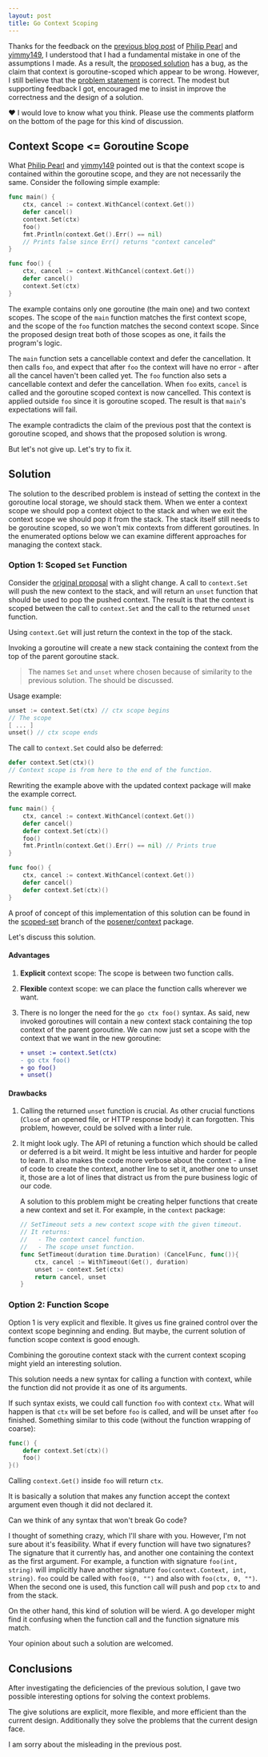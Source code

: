 ```yaml
---
layout: post
title: Go Context Scoping
---
```


Thanks for the feedback on the [previous blog post](/goroutine-scoped-context) of
[Philip Pearl](http://disq.us/p/1wh0mba) and [yimmy149](http://disq.us/p/1wh8r8j),
I understood that I had a fundamental mistake in one of the assumptions I made.
As a result, the [proposed solution](/goroutine-scoped-context/#proposal) has a bug,
as the claim that context is goroutine-scoped which appear to be wrong.
However, I still believe that the
[problem statement](/goroutine-scoped-context/#problem-statement) is correct.
The modest but supporting feedback I got,
encouraged me to insist in improve the correctness and the design of a solution.

:heart: I would love to know what you think.
Please use the comments platform on the bottom of the page for this kind of discussion.

## Context Scope <= Goroutine Scope

What [Philip Pearl](http://disq.us/p/1wh0mba) and [yimmy149](http://disq.us/p/1wh8r8j)
pointed out is that the context scope is contained within the goroutine scope,
and they are not necessarily the same.
Consider the following simple example:

```go
func main() {
	ctx, cancel := context.WithCancel(context.Get())
	defer cancel()
	context.Set(ctx)
	foo()
	fmt.Println(context.Get().Err() == nil)
	// Prints false since Err() returns "context canceled"
}

func foo() {
	ctx, cancel := context.WithCancel(context.Get())
	defer cancel()
	context.Set(ctx)
}
```

The example contains only one goroutine (the main one) and two context scopes.
The scope of the `main` function matches the first context scope, and the scope
of the `foo` function matches the second context scope.
Since the proposed design treat both of those scopes as one,
it fails the program's logic.

The `main` function sets a cancellable context and defer the cancellation.
It then calls `foo`, and expect that after `foo` the context will have no error -
after all the cancel haven't been called yet.
The `foo` function also sets a cancellable context and defer the cancellation.
When `foo` exits, `cancel` is called and the goroutine scoped context is now cancelled.
This context is applied outside `foo` since it is goroutine scoped.
The result is that `main`'s expectations will fail.

The example contradicts the claim of the previous post that the context is goroutine scoped,
and shows that the proposed solution is wrong.

But let's not give up. Let's try to fix it.

## Solution

The solution to the described problem is instead of setting the context in the goroutine
local storage, we should stack them.
When we enter a context scope we should pop a context object to the stack
and when we exit the context scope we should pop it from the stack.
The stack itself still needs to be goroutine scoped,
so we won't mix contexts from different goroutines.
In the enumerated options below we can examine different approaches
for managing the context stack.

### Option 1: Scoped `Set` Function

Consider the [original proposal](/goroutine-scoped-context/#proposal) with a slight change.
A call to `context.Set` will push the new context to the stack,
and will return an `unset` function that should be used to pop the pushed context.
The result is that the context is scoped between the call to `context.Set`
and the call to the returned `unset` function.

Using `context.Get` will just return the context in the top of the stack.

Invoking a goroutine will create a new stack containing the context from the top
of the parent goroutine stack.

> The names `Set` and `unset` where chosen because of similarity to the previous
> solution. The should be discussed.

Usage example:

```go
unset := context.Set(ctx) // ctx scope begins
// The scope
[ ... ]
unset() // ctx scope ends
```

The call to `context.Set` could also be deferred:

```go
defer context.Set(ctx)()
// Context scope is from here to the end of the function.
```

Rewriting the example above with the updated context package will make
the example correct.

```go
func main() {
	ctx, cancel := context.WithCancel(context.Get())
	defer cancel()
	defer context.Set(ctx)()
	foo()
	fmt.Println(context.Get().Err() == nil)	// Prints true
}

func foo() {
	ctx, cancel := context.WithCancel(context.Get())
	defer cancel()
	defer context.Set(ctx)()
}
```

A proof of concept of this implementation of this solution can be found in the
[scoped-set](https://github.com/posener/context/tree/scoped-set) branch of the
[posener/context](https://github.com/posener/context) package.

Let's discuss this solution.

#### Advantages

1. **Explicit** context scope: The scope is between two function calls.
2. **Flexible** context scope: we can place the function calls wherever we want.
3. There is no longer the need for the `go ctx foo()` syntax.
   As said, new invoked goroutines will contain a new context stack containing
   the top context of the parent goroutine.
   We can now just set a scope with the context that we want in the new goroutine:

   ```diff
   + unset := context.Set(ctx)
   - go ctx foo()
   + go foo()
   + unset()
   ```

#### Drawbacks

1. Calling the returned `unset` function is crucial.
   As other crucial functions (`Close` of an opened file, or HTTP response body)
   it can forgotten.
   This problem, however, could be solved with a linter rule.

2. It might look ugly.
   The API of retuning a function which should be called or deferred is a bit weird.
   It might be less intuitive and harder for people to learn.
   It also makes the code more verbose about the context - a line of code to create
   the context, another line to set it, another one to unset it, those are a lot
   of lines that distract us from the pure  business logic of our code.

   A solution to this problem might be creating helper functions that create a new
   context and set it.
   For example, in the `context` package:

   ```go
   // SetTimeout sets a new context scope with the given timeout.
   // It returns:
   //   - The context cancel function.
   //   - The scope unset function.
   func SetTimeout(duration time.Duration) (CancelFunc, func()){
	   ctx, cancel := WithTimeout(Get(), duration)
	   unset := context.Set(ctx)
	   return cancel, unset
   }
   ```

### Option 2: Function Scope

Option 1 is very explicit and flexible.
It gives us fine grained control over the context scope beginning and ending.
But maybe, the current solution of function scope context is good enough.

Combining the goroutine context stack with the current context scoping
might yield an interesting solution.

This solution needs a new syntax for calling a function with context,
while the function did not provide it as one of its arguments.

If such syntax exists, we could call function `foo` with context `ctx`.
What will happen is that `ctx` will be set before `foo` is called,
and will be unset after `foo` finished. Something similar to this code
(without the function wrapping of coarse):

```go
func() {
	defer context.Set(ctx)()
	foo()
}()
```

Calling `context.Get()` inside `foo` will return `ctx`.

It is basically a solution that makes any function accept the
context argument even though it did not declared it.

Can we think of any syntax that won't break Go code?

I thought of something crazy, which I'll share with you.
However, I'm not sure about it's feasibility.
What if every function will have two signatures?
The signature that it currently has, and another one containing
the context as the first argument.
For example, a function with signature `foo(int, string)` will implicitly
have another signature `foo(context.Context, int, string)`.
`foo` could be called with `foo(0, "")` and also with `foo(ctx, 0, "")`.
When the second one is used, this function call will push and pop `ctx` 
to and from the stack.

On the other hand, this kind of solution will be wierd.
A go developer might find it confusing when the function call and the
function signature mis match.

Your opinion about such a solution are welcomed.

## Conclusions

After investigating the deficiencies of the previous solution,
I gave two possible interesting options for solving the context problems.

The give solutions are explicit, more flexible, and more efficient than the current design.
Additionally they solve the problems that the current design face.

I am sorry about the misleading in the previous post.